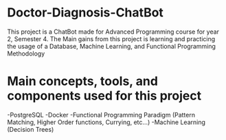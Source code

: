 # Doctor-Diagnosis-ChatBot
This project is a ChatBot made for Advanced Programming course for year 2, Semester 4. 
The Main gains from this project is learning and practicing the usage of a Database, Machine Learning, and Functional Programming Methodology
# Main concepts, tools, and components used for this project
-PostgreSQL
-Docker
-Functional Programming Paradigm (Pattern Matching, Higher Order functions, Currying, etc...)
-Machine Learning (Decision Trees)
